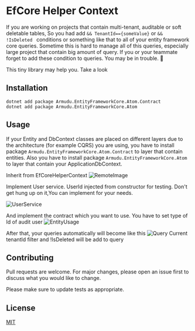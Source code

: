 # EfCore Helper Context

If you are working on projects that contain multi-tenant, auditable or soft deletable tables,
So you had add  ``` && TenantId=={someValue} ``` or  ```&& !IsDeleted ``` conditions or something like that to all of your entity framework core queries.
Sometime this is hard to manage all of this queries, especially large project that contain big amount of query.
If you or your teammate forget to add these condition to queries. You may be in trouble. 🤣

This tiny library may help you. Take a look 

## Installation
```
dotnet add package Armudu.EntityFrameworkCore.Atom.Contract
dotnet add package Armudu.EntityFrameworkCore.Atom
 ```
## Usage
If your Entity and DbContext classes are placed on different layers due to the architecture (for example CQRS) you are using, 
you have to install package ```Armudu.EntityFrameworkCore.Atom.Contract``` to layer that contain entities. Also you have to install package 
```Armudu.EntityFrameworkCore.Atom``` to layer that contain your ApplicationDbContext.

Inherit from EfCoreHelperContext
![RemoteImage](https://camo.githubusercontent.com/13ae804923aa0e7d3db0f4c6f5b5d325c7e5560e98658993aecde42d63cd4205/68747470733a2f2f692e6962622e636f2f6733766446546a2f646f776e6c6f61642e706e67)

Implement User service.
UserId injected from constructor for testing. Don't get hung up on it,You can implement for your needs.

![UserService](https://www.linkpicture.com/q/download-1_169.png)

And implement the contract which you want to use.
You have to set type of Id of audit user 
![EntityUsage](https://www.linkpicture.com/q/download_753.png)

After that, your queries automatically will become like this 
![Query](https://camo.githubusercontent.com/2541eac1308fd464a0a89f56b39a2a9636a4eb28c745d7c29552dbd0672a6ae6/68747470733a2f2f692e6962622e636f2f78437a706342522f646f776e6c6f61642e706e67)
Current tenantId filter and !IsDeleted will be add to query

## Contributing
Pull requests are welcome. For major changes, please open an issue first to discuss what you would like to change.

Please make sure to update tests as appropriate.

## License
[MIT](https://choosealicense.com/licenses/mit/)